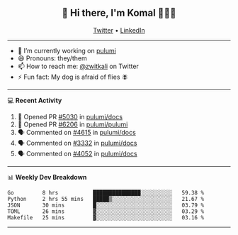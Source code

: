 <h2 align="center"> 👋 Hi there, I'm Komal 🧑🏾‍💻 </h2>
<p align="center">
    <a href="https://twitter.com/zwitkali">Twitter</a> •
    <a href="https://www.linkedin.com/in/komal-ali/">LinkedIn</a>
</p>

--------

- 🔭 I’m currently working on [pulumi](https://github.com/pulumi/pulumi)
- 😄 Pronouns: they/them
- 📫 How to reach me: [@zwitkali](https://twitter.com/zwitkali) on Twitter
- ⚡ Fun fact: My dog is afraid of flies 🪰

--------
💻 **Recent Activity**

<!--START_SECTION:activity-->
1. 💪 Opened PR [#5030](https://github.com/pulumi/docs/pull/5030) in [pulumi/docs](https://github.com/pulumi/docs)
2. 💪 Opened PR [#6206](https://github.com/pulumi/pulumi/pull/6206) in [pulumi/pulumi](https://github.com/pulumi/pulumi)
3. 🗣 Commented on [#4615](https://github.com/pulumi/docs/issues/4615) in [pulumi/docs](https://github.com/pulumi/docs)
4. 🗣 Commented on [#3332](https://github.com/pulumi/docs/issues/3332) in [pulumi/docs](https://github.com/pulumi/docs)
5. 🗣 Commented on [#4052](https://github.com/pulumi/docs/issues/4052) in [pulumi/docs](https://github.com/pulumi/docs)
<!--END_SECTION:activity-->

--------

📊 **Weekly Dev Breakdown**
<!--START_SECTION:waka-->
```text
Go         8 hrs           ███████████████░░░░░░░░░░   59.38 % 
Python     2 hrs 55 mins   █████▒░░░░░░░░░░░░░░░░░░░   21.67 % 
JSON       30 mins         █░░░░░░░░░░░░░░░░░░░░░░░░   03.79 % 
TOML       26 mins         ▓░░░░░░░░░░░░░░░░░░░░░░░░   03.29 % 
Makefile   25 mins         ▓░░░░░░░░░░░░░░░░░░░░░░░░   03.16 % 
```
<!--END_SECTION:waka-->

--------